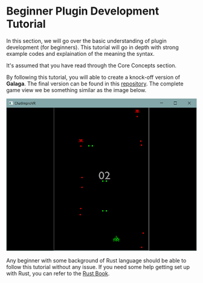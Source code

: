 # Beginner Plugin Development Tutorial

In this section, we will go over the basic understanding of plugin development (for beginners). This tutorial will go in depth with strong example codes and explaination of the meaning the syntax. 

It's assumed that you have read through the Core Concepts section.

By following this tutorial, you will able to create a knock-off version of **Galaga**. The final version can be found in this [repository](https://github.com/ChatImproVR/galaga). The complete game view we be something similar as the image below.

![Complete Galaga View](./images/galaga_complete_view.PNG)

Any beginner with some background of Rust language should be able to follow this tutorial without any issue. If you need some help getting set up with Rust, you can refer to the [Rust Book](https://doc.rust-lang.org/book/).
